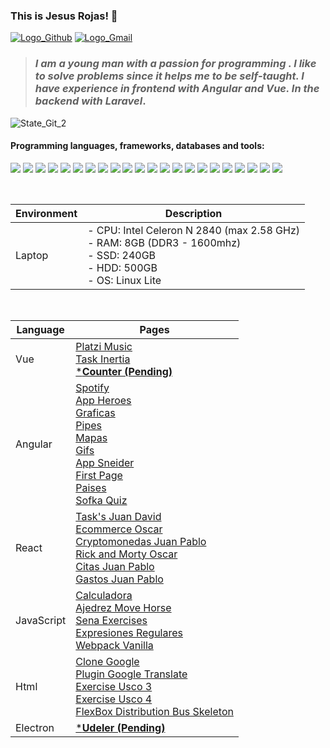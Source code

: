 [Comment: Header]: #

### This is Jesus Rojas! :basketball:
[![Logo_Github]][Url_Git]
[![Logo_Gmail]][Url_Gmail]

> ### *I am a young man with a passion for programming . I like to solve problems since it helps me to be self-taught. I have experience in frontend with **Angular** and **Vue**. In the backend with **Laravel***.

![State_Git_2]

#### Programming languages, frameworks, databases and tools:
<code>![][Language_Html5]</code>
<code>![][Language_Css]</code>
<code>![][Language_NodeJS]</code>
<code>![][Language_Php]</code>
<code>![][Language_Python]</code>
<code>![][Language_Sass]</code>
<code>![][Language_Angular]</code>
<code>![][Language_Vue]</code>
<code>![][Language_React]</code>
<code>![][Language_Laravel]</code>
<code>![][Language_Electron]</code>
<code>![][Language_Webpack]</code>
<code>![][Language_GraphQL]</code>
<code>![][Language_Bootstrap]</code>
<code>![][Language_ViteJS]</code>
<code>![][Language_Firebase]</code>
<code>![][Language_PostgreSQL]</code>
<code>![][Language_MongoDB]</code>
<code>![][Language_MySQL]</code>
<code>![][Language_Npm]</code>
<code>![][Language_Git]</code>
<code>![][Language_Postman]</code>

<br>

| Environment | Description |
| ----------- | ----------- |
| Laptop      | - CPU: Intel Celeron N 2840 (max 2.58 GHz) <br> - RAM: 8GB (DDR3 - 1600mhz) <br> - SSD: 240GB <br> - HDD: 500GB <br> - OS: Linux Lite |

<br>

| Language      | Pages |
| ----------- | ----------- |
| Vue | [Platzi Music][Page_Vue_PlatziMusic] <br> [Task Inertia][Page_Vue_TaskInertia] <br> [***Counter (Pending)**][Page_Vue_Counter]|
| Angular | [Spotify][Page_Angular_Spotify] <br> [App Heroes][Page_Angular_AppHeroes] <br> [Graficas][Page_Angular_Graficas] <br> [Pipes][Page_Angular_Pipes] <br> [Mapas][Page_Angular_Mapas] <br> [Gifs][Page_Angular_Gifs] <br> [App Sneider][Page_Angular_AppSneider] <br> [First Page][Page_Angular_FirstPage] <br> [Paises][Page_Angular_Paises] <br> [Sofka Quiz][Page_Angular_SofkaQuiz] |
| React      | [Task's Juan David][Page_React_TaskJuanDavid] <br> [Ecommerce Oscar][Page_React_EcommerceOscar] <br> [Cryptomonedas Juan Pablo][Page_React_CryptomonedasJuanPablo] <br> [Rick and Morty Oscar][Page_React_RickAndMortyOscar] <br> [Citas Juan Pablo][Page_React_CitasJuanPablo] <br> [Gastos Juan Pablo][Page_React_GastosJuanPablo] |
| JavaScript | [Calculadora][Page_JavaScript_Calculadora] <br> [Ajedrez Move Horse][Page_JavaScript_AjedrezMoveHorse] <br> [Sena Exercises][Page_JavaScript_SenaExercises] <br> [Expresiones Regulares][Page_JavaScript_ExpresionesRegulares] <br> [Webpack Vanilla][Page_JavaScript_WebpackVanilla] |
| Html | [Clone Google][Page_Html_CloneGoogle] <br> [Plugin Google Translate][Page_Html_FirstPage] <br> [Exercise Usco 3][Page_Html_ExerciseUsco3] <br> [Exercise Usco 4][Page_Html_ExerciseUsco4] <br> [FlexBox Distribution Bus Skeleton][Page_Html_FlexboxDistributionBusSkeleton] |
| Electron | [***Udeler (Pending)**][Page_Electron_Udeler] |




[Comment: Logo]: #

[Logo_Github]: https://img.shields.io/badge/-Github-000?style=flat&logo=Github&logoColor=white
[Logo_Gmail]: https://img.shields.io/badge/-jarojas6524@misena.edu.co-000?style=flat-square&logo=gmail


[Comment: Url]: #

[Url_Git]: https://github.com/Jesus-Rojas
[Url_Gmail]: mailto:jarojas6524@misena.edu.co

[Comment: State_Git]: #

[State_Git_1]: https://github-readme-stats.vercel.app/api?username=Jesus-Rojas&show_icons=true&hide_border=true&show_icons=true&theme=chartreuse-dark
[State_Git_2]: https://github-readme-stats.vercel.app/api/top-langs/?username=Jesus-Rojas&layout=compact&theme=chartreuse-dark&hide_border=true


[Comment: Languages]: #

[Language_Angular]: https://www.vectorlogo.zone/logos/angular/angular-icon.svg
[Language_Bootstrap]: https://www.vectorlogo.zone/logos/getbootstrap/getbootstrap-icon.svg
[Language_Css]: https://www.vectorlogo.zone/logos/w3_css/w3_css-icon.svg
[Language_Electron]: https://www.vectorlogo.zone/logos/electronjs/electronjs-icon.svg
[Language_Firebase]: https://www.vectorlogo.zone/logos/firebase/firebase-icon.svg
[Language_Git]: https://www.vectorlogo.zone/logos/git-scm/git-scm-icon.svg
[Language_GraphQL]: https://www.vectorlogo.zone/logos/graphql/graphql-icon.svg
[Language_Html5]: https://www.vectorlogo.zone/logos/w3_html5/w3_html5-icon.svg
[Language_Laravel]: https://www.vectorlogo.zone/logos/laravel/laravel-icon.svg
[Language_MongoDB]: https://www.vectorlogo.zone/logos/mongodb/mongodb-icon.svg
[Language_MySQL]: https://www.vectorlogo.zone/logos/mysql/mysql-icon.svg
[Language_NodeJS]: https://www.vectorlogo.zone/logos/nodejs/nodejs-icon.svg
[Language_Npm]: https://www.vectorlogo.zone/logos/npmjs/npmjs-icon.svg
[Language_Php]: https://www.vectorlogo.zone/logos/php/php-icon.svg
[Language_PostgreSQL]: https://www.vectorlogo.zone/logos/postgresql/postgresql-icon.svg
[Language_Postman]: https://www.vectorlogo.zone/logos/getpostman/getpostman-icon.svg
[Language_Python]: https://www.vectorlogo.zone/logos/python/python-icon.svg
[Language_React]: https://www.vectorlogo.zone/logos/reactjs/reactjs-icon.svg
[Language_Sass]: https://www.vectorlogo.zone/logos/sass-lang/sass-lang-icon.svg
[Language_ViteJS]: #
[Language_Vue]: https://www.vectorlogo.zone/logos/vuejs/vuejs-icon.svg
[Language_Webpack]: https://www.vectorlogo.zone/logos/js_webpack/js_webpack-icon.svg

[Comment: Pages]: #

[Page_Vue_PlatziMusic]: https://jesus-rojas.github.io/platzi-music
[Page_Vue_TaskInertia]: https://test-rojas.herokuapp.com/dashboard
[Page_Vue_Counter]: #

[Page_Angular_Spotify]: https://angular-sopotify.netlify.app/tracks
[Page_Angular_AppHeroes]: https://jesus-rojas.github.io/App-Heroes
[Page_Angular_Graficas]: https://jesus-rojas.github.io/Angular-Graficas
[Page_Angular_Pipes]: https://jesus-rojas.github.io/Pipes
[Page_Angular_Mapas]: https://jesus-rojas.github.io/Mapas-Angular
[Page_Angular_Gifs]: https://jesus-rojas.github.io/API-Giphy
[Page_Angular_AppSneider]: https://jesus-rojas.github.io/App-Sneider
[Page_Angular_FirstPage]: https://jesus-rojas.github.io/WebApp-Angular
[Page_Angular_Paises]: https://jesus-rojas.github.io/Rest-Countries
[Page_Angular_SofkaQuiz]: https://jesus-rojas.github.io/sofka-frontend

[Page_React_TaskJuanDavid]: https://jesus-rojas.github.io/curso-react-patrones-render
[Page_React_EcommerceOscar]: https://jesus-rojas.github.io/react-ecommerce-oscar
[Page_React_CryptomonedasJuanPablo]: https://stupendous-starburst-296f58.netlify.app/
[Page_React_RickAndMortyOscar]: https://github.com/Jesus-Rojas#
[Page_React_CitasJuanPablo]: https://brave-williams-38329b.netlify.app/
[Page_React_GastosJuanPablo]: https://flamboyant-lamport-c4491a.netlify.app/


[Page_JavaScript_Calculadora]: https://jesus-rojas.github.io/Calculadora
[Page_JavaScript_AjedrezMoveHorse]: https://jesus-rojas.github.io/ajedrez-caballo
[Page_JavaScript_SenaExercises]: https://jesus-rojas.github.io/Ciclos-Arreglos
[Page_JavaScript_ExpresionesRegulares]: https://jesus-rojas.github.io/Regex
[Page_JavaScript_WebpackVanilla]: https://awesome-heisenberg-85f898.netlify.app/

[Page_Html_CloneGoogle]: https://jesus-rojas.github.io/clone-google-html
[Page_Html_FirstPage]: https://jesus-rojas.github.io/Pagina-Web
[Page_Html_ExerciseUsco3]: https://jesus-rojas.github.io/trabajo-usco-css-3
[Page_Html_ExerciseUsco4]: https://jesus-rojas.github.io/trabajo-usco-css-4
[Page_Html_FlexboxDistributionBusSkeleton]: https://jesus-rojas.github.io/prototype-bus-responsive

[Page_Electron_Udeler]: #